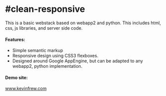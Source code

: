 #clean-responsive
================
This is a basic webstack based on webapp2 and python. This includes html, css, js libraries, and server side code.


#### Features:
* Simple semantic markup
* Responsive design using CSS3 flexboxes.
* Designed around Google AppEngine, but can be adapted to any webapp2, python implementation.

#### Demo site:
www.kevinfrew.com
